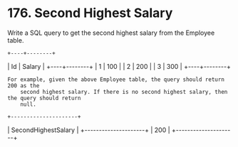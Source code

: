# 176. Second Highest Salary

Write a SQL query to get the second highest salary from the Employee table.

    +----+--------+
| Id | Salary |
+----+--------+
| 1  | 100    |
| 2  | 200    |
| 3  | 300    |
+----+--------+

    For example, given the above Employee table, the query should return 200 as the
        second highest salary. If there is no second highest salary, then the query should return
        null.

    +---------------------+
| SecondHighestSalary |
+---------------------+
| 200                 |
+---------------------+